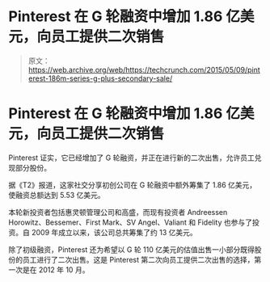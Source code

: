 # Pinterest 在 G 轮融资中增加 1.86 亿美元，向员工提供二次销售 

> 原文：<https://web.archive.org/web/https://techcrunch.com/2015/05/09/pinterest-186m-series-g-plus-secondary-sale/>

# Pinterest 在 G 轮融资中增加 1.86 亿美元，向员工提供二次销售

Pinterest 证实，它已经增加了 G 轮融资，并正在进行新的二次出售，允许员工兑现部分股份。

据《T2》报道，这家社交分享初创公司在 G 轮融资中额外筹集了 1.86 亿美元，使融资总额达到 5.53 亿美元。

本轮新投资者包括惠灵顿管理公司和高盛，而现有投资者 Andreessen Horowitz、Bessemer、First Mark、SV Angel、Valiant 和 Fidelity 也参与了投资。自 2009 年成立以来，该公司总共筹集了约 13 亿美元。

除了初级融资，Pinterest 还为希望以 G 轮 110 亿美元的估值出售一小部分既得股份的员工进行了二次出售。这是 Pinterest 第二次向员工提供二次出售的选择，第一次是在 2012 年 10 月。